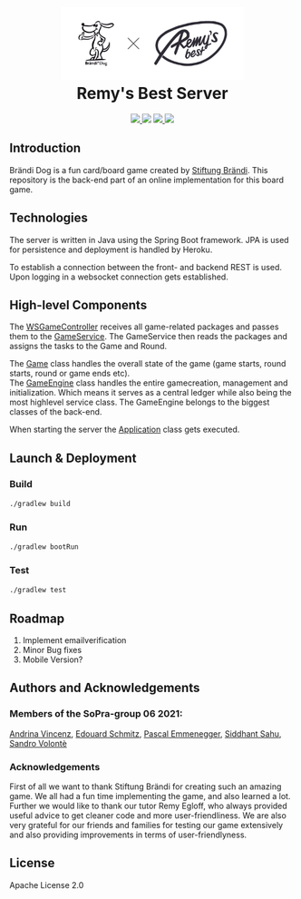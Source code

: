 <h1 align="center">
  <br>
   <img src="./src/img/dog-x-remys.png" width="auto" height="128">
  <br>
  Remy's Best Server
  <br>
</h1>
<p align="center">
  <a href="https://github.com/sopra-fs21-group-06/remys-best-server/actions">
    <img src="https://github.com/sopra-fs21-group-06/remys-best-server/workflows/Deploy%20Project/badge.svg">
  </a>
  <a href="https://heroku-badge.herokuapp.com/?app=remys-best-server"><img src="https://heroku-badge.herokuapp.com/?app=remys-best-server&style=flat&svg=1"></a>
  <a href="https://sonarcloud.io/dashboard?id=sopra-fs21-group-06_remys-best-server">
      <img src="https://sonarcloud.io/api/project_badges/measure?project=sopra-fs21-group-06_remys-best-server&metric=coverage">
  </a>
  <a href="https://sonarcloud.io/dashboard?id=sopra-fs21-group-06_remys-best-server">
        <img src="https://sonarcloud.io/api/project_badges/measure?project=sopra-fs21-group-06_remys-best-server&metric=alert_status">
    </a>
</p>

## Introduction

Brändi Dog is a fun card/board game created by [Stiftung Brändi](https://www.braendi.ch/). This repository is the back-end part of an online implementation for this board game.

## Technologies

The server is written in Java using the Spring Boot framework. JPA is used for persistence and deployment is handled by Heroku.

To establish a connection between the front- and backend REST is used. Upon logging in a websocket connection gets established.

## High-level Components

The [WSGameController](src/main/java/ch/uzh/ifi/hase/soprafs21/controller/WSGameController.java) receives all game-related packages and passes them to the [GameService](src/main/java/ch/uzh/ifi/hase/soprafs21/service/GameService.java). The GameService then reads the packages and assigns the tasks to the Game and Round.

The [Game](src/main/java/ch/uzh/ifi/hase/soprafs21/objects/Game.java) class handles the overall state of the game (game starts, round starts, round or game ends etc). </br> The [GameEngine](src/main/java/ch/uzh/ifi/hase/soprafs21/objects/GameEngine.java) class handles the entire gamecreation, management and initialization. Which means it serves as a central ledger while also being the most highlevel service class. The GameEngine belongs to the biggest classes of the back-end.


When starting the server the [Application](src/main/java/ch/uzh/ifi/hase/soprafs21/Application.java) class gets executed.

## Launch & Deployment

### Build

```bash
./gradlew build
```

### Run

```bash
./gradlew bootRun
```

### Test

```bash
./gradlew test
```

## Roadmap

1. Implement emailverification
2. Minor Bug fixes
3. Mobile Version?

## Authors and Acknowledgements

### Members of the SoPra-group 06 2021:

[Andrina Vincenz](https://github.com/AndrinaVincenz), [Edouard Schmitz](https://github.com/edischmitz), [Pascal Emmenegger](https://github.com/pemmenegger), [Siddhant Sahu](https://github.com/iamsiddhantsahu), [Sandro Volontè](https://github.com/SandroVolonte)

### Acknowledgements

First of all we want to thank Stiftung Brändi for creating such an amazing game. We all had a fun time implementing the game, and also learned a lot.
Further we would like to thank our tutor Remy Egloff, who always provided useful advice to get cleaner code and more user-friendliness. We are also very grateful for our friends and families for testing our game extensively and also providing improvements in terms of user-friendlyness.

## License
Apache License 2.0